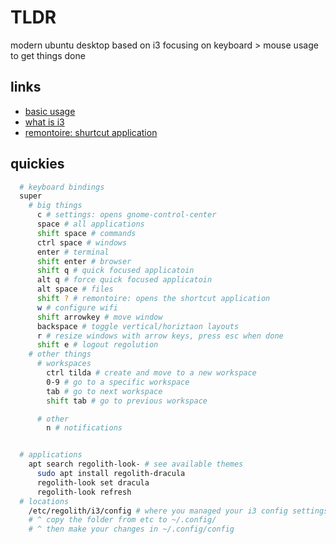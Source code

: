 # TLDR

modern ubuntu desktop based on i3
focusing on keyboard > mouse usage to get things done

## links

- [basic usage](https://regolith-linux.org/docs/getting-started/basics/)
- [what is i3](https://www.omgubuntu.co.uk/2019/06/install-regolith-linux-i3-gaps-ubuntu)
- [remontoire: shurtcut application](https://github.com/regolith-linux/remontoire)

## quickies

```sh
  # keyboard bindings
  super
    # big things
      c # settings: opens gnome-control-center
      space # all applications
      shift space # commands
      ctrl space # windows
      enter # terminal
      shift enter # browser
      shift q # quick focused applicatoin
      alt q # force quick focused applicatoin
      alt space # files
      shift ? # remontoire: opens the shortcut application
      w # configure wifi
      shift arrowkey # move window
      backspace # toggle vertical/horiztaon layouts
      r # resize windows with arrow keys, press esc when done
      shift e # logout regolution
    # other things
      # workspaces
        ctrl tilda # create and move to a new workspace
        0-9 # go to a specific workspace
        tab # go to next workspace
        shift tab # go to previous workspace

      # other
        n # notifications


  # applications
    apt search regolith-look- # see available themes
      sudo apt install regolith-dracula
      regolith-look set dracula
      regolith-look refresh
  # locations
    /etc/regolith/i3/config # where you managed your i3 config settings
    # ^ copy the folder from etc to ~/.config/
    # ^ then make your changes in ~/.config/config



```
